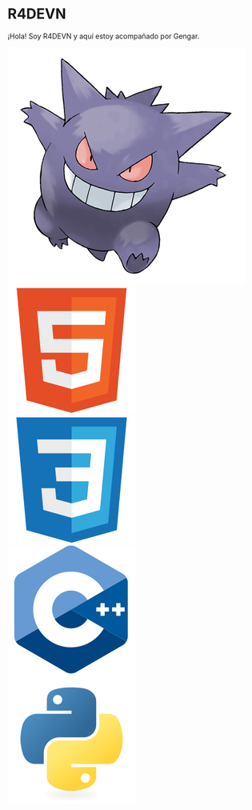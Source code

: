 

# R4DEVN

¡Hola! Soy R4DEVN y aquí estoy acompañado por Gengar.
<table>
<tr>
  <img src="https://raw.githubusercontent.com/PokeAPI/sprites/master/sprites/pokemon/other/official-artwork/94.png" alt="Gengar">
  <img src="https://raw.githubusercontent.com/devicons/devicon/master/icons/html5/html5-original.svg" alt="HTML">
  <img src="https://raw.githubusercontent.com/devicons/devicon/master/icons/css3/css3-original.svg" alt="CSS">
  <img src="https://raw.githubusercontent.com/devicons/devicon/master/icons/cplusplus/cplusplus-original.svg" alt="C++">
  <img src="https://raw.githubusercontent.com/devicons/devicon/master/icons/python/python-original.svg" alt="Python">
</div>

</body>
</html>

